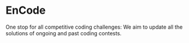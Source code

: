 # EnCode
One stop for all competitive coding challenges:
We aim to update all the solutions of ongoing and past coding contests.

